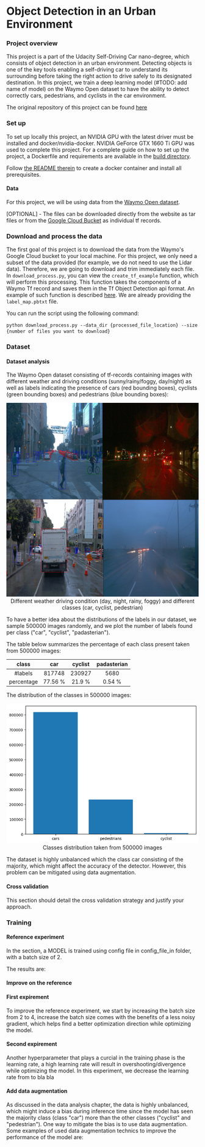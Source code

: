 # Object Detection in an Urban Environment

### Project overview

This project is a part of the Udacity Self-Driving Car nano-degree, which consists of object detection in an urban environment. Detecting objects is one of the key tools enabling a self-driving car to understand its surrounding before taking the right action to drive safely to its designated destination. In this project, we train a deep learning model (#TODO: add name of model) on the Waymo Open dataset to have the ability to detect correctly cars, pedestrians, and cyclists in the car environment.

The original repository of this project can be found [here](https://github.com/udacity/nd013-c1-vision-starter)

### Set up

To set up locally this project, an NVIDIA GPU with the latest driver must be installed and docker/nvidia-docker. NVIDIA GeForce GTX 1660 Ti GPU was used to complete this project. For a complete guide on how to set up the project, a Dockerfile and requirements are available in the [build directory](./build).

Follow [the README therein](./build/README.md) to create a docker container and install all prerequisites.

#### Data

For this project, we will be using data from the [Waymo Open dataset](https://waymo.com/open/).

[OPTIONAL] - The files can be downloaded directly from the website as tar files or from the [Google Cloud Bucket](https://console.cloud.google.com/storage/browser/waymo_open_dataset_v_1_2_0_individual_files/) as individual tf records.

### Download and process the data

The first goal of this project is to download the data from the Waymo's Google Cloud bucket to your local machine. For this project, we only need a subset of the data provided (for example, we do not need to use the Lidar data). Therefore, we are going to download and trim immediately each file. In `download_process.py`, you can view the `create_tf_example` function, which will perform this processing. This function takes the components of a Waymo Tf record and saves them in the Tf Object Detection api format. An example of such function is described [here](https://tensorflow-object-detection-api-tutorial.readthedocs.io/en/latest/training.html#create-tensorflow-records). We are already providing the `label_map.pbtxt` file.

You can run the script using the following command:
```
python download_process.py --data_dir {processed_file_location} --size {number of files you want to download}
```

### Dataset

#### Dataset analysis

The Waymo Open dataset consisting of tf-records containing images with different weather and driving conditions (sunny/rainy/foggy, day/night) as well as labels indicating the presence of cars (red bounding boxes), cyclists (green bounding boxes) and pedestrians (blue bounding boxes):


<picture>
  <img alt="Different weather driving condition (day, night, rainy, foggy) and different classes (car, cyclist, pedestrian)" src="./images/different_weathers_conditions_w_labels.jpg" class="center">
</picture>

<center> Different weather driving condition (day, night, rainy, foggy) and different classes (car, cyclist, pedestrian) </center>

To have a better idea about the distributions of the labels in our dataset, we sample 500000 images randomly, and we plot the number of labels found per class ("car", "cyclist", "padasterian").

The table below summarizes the percentage of each class present taken from 500000 images:

| class      | car    | cyclist | padasterian |
| :---:      | :---:  | :---:   | :---:       |
| #labels   | 817748 | 230927  | 5680        |
| percentage | 77.56 %| 21.9 %  | 0.54 %      |

The distribution of the classes in 500000 images:

</picture>
  <img alt="Classes distribution taken from 500000 images" src="./images/classes_dist.png" class="center">
</picture>

<center> Classes distribution taken from 500000 images </center>

The dataset is highly unbalanced which the class car consisting of the majority, which might affect the accuracy of the detector. However, this problem can be mitigated using data augmentation.


#### Cross validation
This section should detail the cross validation strategy and justify your approach.

### Training
#### Reference experiment
In the section, a MODEL is trained using config file in config_file_in folder, with a batch size of 2.

The results are:

#### Improve on the reference
#### First expirement
To improve the reference experiment, we start by increasing the batch size from 2 to 4, increase the batch size comes with the benefits of a less noisy gradient, which helps find a better optimization direction while optimizing the model.
#### Second expirement
Another hyperparameter that plays a curcial in the training phase is the learning rate, a high learning rate will result in overshooting/divergence while optimizing the model. In this experiment, we decrease the learning rate from to bla bla
#### Add data augmentation
As discussed in the data analysis chapter, the data is highly unbalanced, which might induce a bias during inference time since the model has seen the majority class (class "car") more than the other classes ("cyclist" and "pedestrian"). One way to mitigate the bias is to use data augmentation.
Some examples of used data augmentation technics to improve the performance of the model are:  


